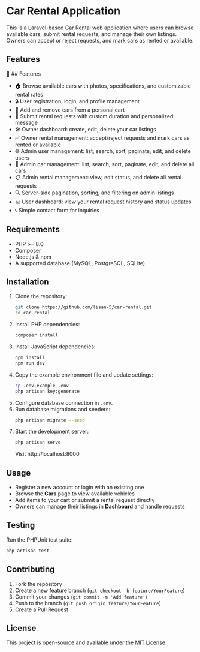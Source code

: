 # Car Rental Application

This is a Laravel-based Car Rental web application where users can browse available cars, submit rental requests, and manage their own listings. Owners can accept or reject requests, and mark cars as rented or available.

## Features
 🎯 ## Features
 - 🏠 Browse available cars with photos, specifications, and customizable rental rates
 - 🔒 User registration, login, and profile management
 - 🛒 Add and remove cars from a personal cart
 - 📑 Submit rental requests with custom duration and personalized message
 - 🛠 Owner dashboard: create, edit, delete your car listings
 - ✅ Owner rental management: accept/reject requests and mark cars as rented or available
 - 🌐 Admin user management: list, search, sort, paginate, edit, and delete users
 - 🚗 Admin car management: list, search, sort, paginate, edit, and delete all cars
 - 📋 Admin rental management: view, edit status, and delete all rental requests
 - 🔍 Server-side pagination, sorting, and filtering on admin listings
 - 📊 User dashboard: view your rental request history and status updates
 - 📞 Simple contact form for inquiries


## Requirements
- PHP >= 8.0
- Composer
- Node.js & npm
- A supported database (MySQL, PostgreSQL, SQLite)

## Installation
1. Clone the repository:
   ```bash
   git clone https://github.com/lisan-5/car-rental.git
   cd car-rental
   ```
2. Install PHP dependencies:
   ```bash
   composer install
   ```
3. Install JavaScript dependencies:
   ```bash
   npm install
   npm run dev
   ```
4. Copy the example environment file and update settings:
   ```bash
   cp .env.example .env
   php artisan key:generate
   ```
5. Configure database connection in `.env`.
6. Run database migrations and seeders:
   ```bash
   php artisan migrate --seed
   ```
7. Start the development server:
   ```bash
   php artisan serve
   ```
   Visit http://localhost:8000


## Usage
- Register a new account or login with an existing one
- Browse the **Cars** page to view available vehicles
- Add items to your cart or submit a rental request directly
- Owners can manage their listings in **Dashboard** and handle requests

## Testing
Run the PHPUnit test suite:
```bash
php artisan test
```

## Contributing
1. Fork the repository
2. Create a new feature branch (`git checkout -b feature/YourFeature`)
3. Commit your changes (`git commit -m 'Add feature'`)
4. Push to the branch (`git push origin feature/YourFeature`)
5. Create a Pull Request

## License
This project is open-source and available under the [MIT License](LICENSE).
